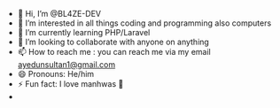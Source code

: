 - 👋 Hi, I’m @BL4ZE-DEV
- 👀 I’m interested in all things coding and programming also computers
- 🌱 I’m currently learning PHP/Laravel
- 💞️ I’m looking to collaborate with anyone on anything
- 📫 How to reach me : you can reach me via my email ayedunsultan1@gmail.com
- 😄 Pronouns: He/him
- ⚡ Fun fact: I love manhwas 🥲
- 
<!---
BL4ZE-DEV/BL4ZE-DEV is a ✨ special ✨ repository because its `README.md` (this file) appears on your GitHub profile.
You can click the Preview link to take a look at your changes.
--->
